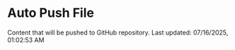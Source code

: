 # Auto Push File

Content that will be pushed to GitHub repository.
Last updated: 07/16/2025, 01:02:53 AM